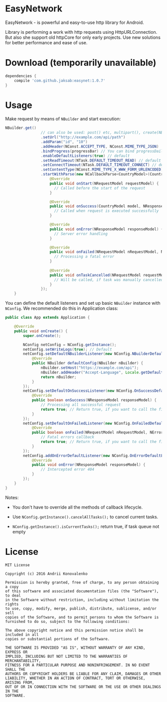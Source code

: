 # EasyNetwork

EasyNetwork - is powerful and easy-to-use http library for Android.

Library is performing a work with http requests using HttpURLConnection. But also she support old httpCore for only early projects. Use new solutions for better performance and ease of use.

# Download (temporarily unavailable)
  
```groovy
dependencies {
    compile 'com.github.jaksab:easynet:1.0.7'
}
```

# Usage

Make request by means of `NBuilder` and start execution: 


```java
NBuilder.get()
                // can also be used: post() etc, multipart(), create(NBuilder.GET) or setMethod(NBuilder.GET)
                .setUrl("http://example.com/api/path")
                .addParam("id", "10")
                .addHeader(NConst.ACCEPT_TYPE, NConst.MIME_TYPE_JSON)
                .bindProgress(progressBar) // You can bind progressDailog, progressView or other View, that will be show\hide automatically in request lifecycle
                .enableDefaultListeners(true) // default
                .setReadTimeout(NTask.DEFAULT_TIMEOUT_READ) // default
                .setConnectTimeout(NTask.DEFAULT_TIMEOUT_CONNECT) // default
                .setContentType(NConst.MIME_TYPE_X_WWW_FORM_URLENCODED) // default
                .startWithParse(new NCallbackParse<CountryModel>(CountryModel.class) {
                    @Override
                    public void onStart(NRequestModel requestModel) {
                      // Called before the start of the request
                    }

                    @Override
                    public void onSuccess(CountryModel model, NResponseModel responseModel) {
                      // Called when request is executed successfully
                    }

                    @Override
                    public void onError(NResponseModel responseModel) {
                      // Server error handling
                    }

                    @Override
                    public void onFailed(NRequestModel nRequestModel, NErrors error) {
                      // Processing a fatal error
                    }
                    
                    @Override
                    public void onTaskCancelled(NRequestModel requestModel, String tag) {
                      // Will be called, if task was manually cancelled 
                    }
                });
    }
```

You can define the default listeners and set up basic `NBuilder` instance with `NConfig`. We recommended do this in Application class:

```java
public class App extends Application {

    @Override
    public void onCreate() {
        super.onCreate();

        NConfig netConfig = NConfig.getInstance();
        netConfig.setWriteLogs(true); // Default
        netConfig.setDefaultNBuilderListener(new NConfig.NBuilderDefaultListener() {
            @Override
            public NBuilder defaultConfig(NBuilder nBuilder) {
                nBuilder.setHost("https://example.com/api");
                nBuilder.addHeader("Accept-Language", Locale.getDefault().toString());
                return nBuilder;
            }
        });
        netConfig.setDefaultOnSuccessListener(new NConfig.OnSuccessDefaultListener() {
            @Override
            public boolean onSuccess(NResponseModel responseModel) {
                // Processing all successful request
                return true; // Return true, if you want to call the final handler
            }
        });
        netConfig.setDefaultOnFailedListener(new NConfig.OnFailedDefaultListener() {
            @Override
            public boolean onFailed(NRequestModel nRequestModel, NErrors error) {
                // Fatal errors callback
                return true; // Return true, if you want to call the final handler
            }
        });
        netConfig.addOnErrorDefaultListener(new NConfig.OnErrorDefaultListenerWithCode(404) {
            @Override
            public void onError(NResponseModel responseModel) {
                // Intercepted error 404
            }
        });
    }
}
```
Notes:

- You don't have to override all the methods of callback lifecycle.

- Use `NConfig.getInstance().cancelAllTasks();` to cancel current tasks.

- `NConfig.getInstance().isCurrentTasks();` return true, if task queue not empty

# License

```
MIT License

Copyright (c) 2016 Andrii Konovalenko

Permission is hereby granted, free of charge, to any person obtaining a copy
of this software and associated documentation files (the "Software"), to deal
in the Software without restriction, including without limitation the rights
to use, copy, modify, merge, publish, distribute, sublicense, and/or sell
copies of the Software, and to permit persons to whom the Software is
furnished to do so, subject to the following conditions:

The above copyright notice and this permission notice shall be included in all
copies or substantial portions of the Software.

THE SOFTWARE IS PROVIDED "AS IS", WITHOUT WARRANTY OF ANY KIND, EXPRESS OR
IMPLIED, INCLUDING BUT NOT LIMITED TO THE WARRANTIES OF MERCHANTABILITY,
FITNESS FOR A PARTICULAR PURPOSE AND NONINFRINGEMENT. IN NO EVENT SHALL THE
AUTHORS OR COPYRIGHT HOLDERS BE LIABLE FOR ANY CLAIM, DAMAGES OR OTHER
LIABILITY, WHETHER IN AN ACTION OF CONTRACT, TORT OR OTHERWISE, ARISING FROM,
OUT OF OR IN CONNECTION WITH THE SOFTWARE OR THE USE OR OTHER DEALINGS IN THE
SOFTWARE.
```
